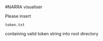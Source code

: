 #NARRA visualiser

Please insert 
```
token.txt
```
containing valid token string into root directory
